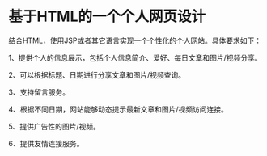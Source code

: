 # 基于HTML的一个个人网页设计
结合HTML，使用JSP或者其它语言实现一个个性化的个人网站。具体要求如下：

1、提供个人的信息展示，包括个人信息简介、爱好、每日文章和图片/视频分享。

2、可以根据标题、日期进行分享文章和图片/视频查询。

3、支持留言服务。

4、根据不同日期，网站能够动态提示最新文章和图片/视频访问连接。

5、提供广告性的图片/视频。

6、提供友情连接服务。
